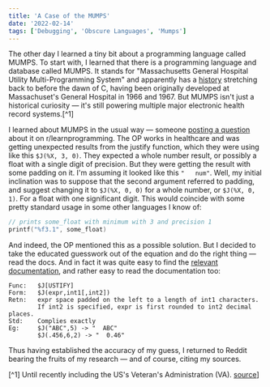 ```yaml
---
title: 'A Case of the MUMPS'
date: '2022-02-14'
tags: ['Debugging', 'Obscure Languages', 'Mumps']
---
```


The other day I learned a tiny bit about a programming language called MUMPS. To start with, I learned that there is a programming language and database called MUMPS. It stands for "Massachusetts General Hospital Utility Multi-Programming System" and apparently has a [history](https://en.wikipedia.org/wiki/MUMPS) stretching back to before the dawn of C, having been originally developed at Massachuset's General Hospital in 1966 and 1967. But MUMPS isn't just a historical curiosity — it's still powering multiple major electronic health record systems.[^1]

I learned about MUMPS in the usual way — someone [posting a question](https://www.reddit.com/r/learnprogramming/comments/sptqse/mumps_help_rounding/) about it on r/learnprogramming. The OP works in healthcare and was getting unexpected results from the justify function, which they were using like this `$J(%X, 3, 0)`. They expected a whole number result, or possibly a float with a single digit of precision. But they were getting the result with some padding on it. I'm assuming it looked like this `"   num"`. Well, my initial inclination was to suppose that the second argument referred to padding, and suggest changing it to `$J(%X, 0, 0)` for a whole number, or `$J(%X, 0, 1)`. For a float with one significant digit. This would coincide with some pretty standard usage in some other languages I know of:

```c
// prints some_float with minimum with 3 and precision 1
printf("%f3.1", some_float)
```

And indeed, the OP mentioned this as a possible solution. But I decided to take the educated guesswork out of the equation and do the right thing — read the docs. And in fact it was quite easy to find the [relevant documentation](http://mumps.sourceforge.net/docs.html#DJUSTIFY), and rather easy to read the documentation too:

```plain
Func:   $J[USTIFY]
Form:   $J(expr,int1[,int2])
Retn:   expr space padded on the left to a length of int1 characters.
        If int2 is specified, expr is first rounded to int2 decimal places.
Std:    Complies exactly
Eg:     $J("ABC",5) -> "  ABC"
        $J(.456,6,2) -> "  0.46"
```

Thus having established the accuracy of my guess, I returned to Reddit bearing the fruits of my research — and of course, citing my sources.

[^1] Until recently including the US's Veteran's Administration (VA). [source](https://hspeakers.com/h-speakers-blog/2019/9/19/ehrs-have-the-mumps)]
